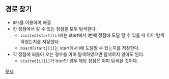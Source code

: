 ## 경로 찾기
* `DFS`를 이용하여 해결
* 한 정점에서 갈 수 있는 정점을 모두 탐색한다.
	- `visited[start][i]`에는 start에서 i번째 정점에 도달 할 수 있을 때 이미 탐색하였는지를 저장한다.
	- `board[start][i]`는 start에서 i에 도달할 수 있는지를 저장한다.
* 각 정점에 되돌아 오는 경우를 이미 탐색하였으면 탐색하지 않아도 된다.
	- `visited[i][i]`가 true인 경우 해당 정점은 이미 탐색된 것이다.

[문제](https://www.acmicpc.net/problem/11403)